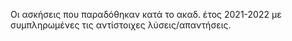 Οι ασκήσεις που παραδόθηκαν κατά το ακαδ. έτος 2021-2022 με συμπληρωμένες τις αντίστοιχες λύσεις/απαντήσεις.
